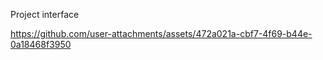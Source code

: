 Project interface


https://github.com/user-attachments/assets/472a021a-cbf7-4f69-b44e-0a18468f3950

